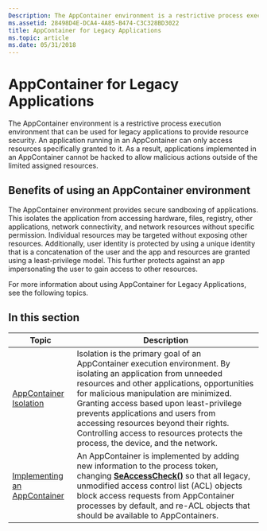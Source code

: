 ```yaml
---
Description: The AppContainer environment is a restrictive process execution environment that can be used for legacy applications to provide resource security.
ms.assetid: 28498D4E-DCA4-4A85-B474-C3C328BD3022
title: AppContainer for Legacy Applications
ms.topic: article
ms.date: 05/31/2018
---
```


# AppContainer for Legacy Applications

The AppContainer environment is a restrictive process execution environment that can be used for legacy applications to provide resource security. An application running in an AppContainer can only access resources specifically granted to it. As a result, applications implemented in an AppContainer cannot be hacked to allow malicious actions outside of the limited assigned resources.

## Benefits of using an AppContainer environment

The AppContainer environment provides secure sandboxing of applications. This isolates the application from accessing hardware, files, registry, other applications, network connectivity, and network resources without specific permission. Individual resources may be targeted without exposing other resources. Additionally, user identity is protected by using a unique identity that is a concatenation of the user and the app and resources are granted using a least-privilege model. This further protects against an app impersonating the user to gain access to other resources.

For more information about using AppContainer for Legacy Applications, see the following topics.

## In this section



| Topic                                                                       | Description                                                                                                                                                                                                                                                                                                                                                                                                                        |
|-----------------------------------------------------------------------------|------------------------------------------------------------------------------------------------------------------------------------------------------------------------------------------------------------------------------------------------------------------------------------------------------------------------------------------------------------------------------------------------------------------------------------|
| [AppContainer Isolation](appcontainer-isolation.md)<br/>             | Isolation is the primary goal of an AppContainer execution environment. By isolating an application from unneeded resources and other applications, opportunities for malicious manipulation are minimized. Granting access based upon least-privilege prevents applications and users from accessing resources beyond their rights. Controlling access to resources protects the process, the device, and the network.<br/> |
| [Implementing an AppContainer](implementing-an-appcontainer.md)<br/> | An AppContainer is implemented by adding new information to the process token, changing [**SeAccessCheck()**](https://docs.microsoft.com/windows-hardware/drivers/ddi/content/wdm/nf-wdm-seaccesscheck) so that all legacy, unmodified access control list (ACL) objects block access requests from AppContainer processes by default, and re-ACL objects that should be available to AppContainers.<br/>                                                                                        |



 

 

 




